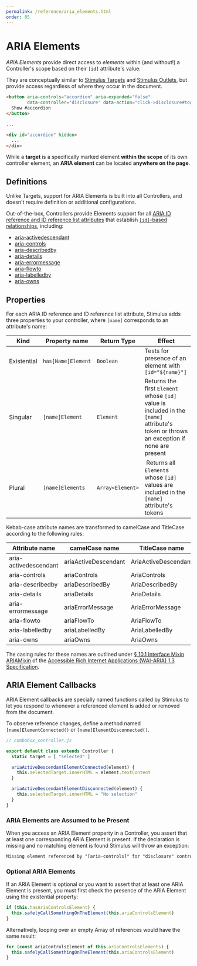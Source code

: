 ```yaml
---
permalink: /reference/aria_elements.html
order: 05
---
```


# ARIA Elements

_ARIA Elements_ provide direct access to _elements_ within (and without!) a Controller's scope based on their `[id]` attribute's value.

They are conceptually similar to [Stimulus Targets](https://stimulus.hotwired.dev/reference/targets) and [Stimulus Outlets](https://stimulus.hotwired.dev/reference/outlets), but provide access regardless of where they occur in the document.

<meta data-controller="callout" data-callout-text-value='aria-controls="accordion"'>
<meta data-controller="callout" data-callout-text-value='id="accordion"'>


```html
<button aria-controls="accordion" aria-expanded="false"
        data-controller="disclosure" data-action="click->disclosure#toggle">
  Show #accordion
</button>

...

<div id="accordion" hidden>
  ...
</div>
```

While a **target** is a specifically marked element **within the scope** of its own controller element, an **ARIA element** can be located **anywhere on the page**.


## Definitions

Unlike Targets, support for ARIA Elements is built into all Controllers, and
doesn't require definition or additional configurations.

Out-of-the-box, Controllers provide Elements support for all [ARIA ID reference
and ID reference list attributes][aria-ref] that establish [`[id]`-based
relationships][id-relationship], including:

* [aria-activedescendant](https://www.w3.org/TR/wai-aria-1.2/#aria-activedescendant)
* [aria-controls](https://www.w3.org/TR/wai-aria-1.2/#aria-controls)
* [aria-describedby](https://www.w3.org/TR/wai-aria-1.2/#aria-describedby)
* [aria-details](https://www.w3.org/TR/wai-aria-1.2/#aria-details)
* [aria-errormessage](https://www.w3.org/TR/wai-aria-1.2/#aria-errormessage)
* [aria-flowto](https://www.w3.org/TR/wai-aria-1.2/#aria-flowto)
* [aria-labelledby](https://www.w3.org/TR/wai-aria-1.2/#aria-labelledby)
* [aria-owns](https://www.w3.org/TR/wai-aria-1.2/#aria-owns)

[aria-ref]: https://www.w3.org/TR/wai-aria-1.2/#propcharacteristic_value
[id-relationship]: https://www.w3.org/TR/wai-aria-1.2/#attrs_relationships

## Properties

For each ARIA ID reference and ID reference list attribute, Stimulus adds three properties to your controller, where `[name]` corresponds to an attribute's name:

| Kind          | Property name         | Return Type       | Effect
| ------------- | --------------------- | ----------------- | -----------
| Existential   | `has[Name]Element`    | `Boolean`         | Tests for presence of an element with `[id="${name}"]`
| Singular      | `[name]Element`       | `Element`         | Returns the first `Element` whose `[id]` value is included in the `[name]` attribute's token or throws an exception if none are present
| Plural        | `[name]Elements`      | `Array<Element>`  | Returns all `Element`s whose `[id]` values are included in the `[name]` attribute's tokens

Kebab-case attribute names are transformed to camelCase and TitleCase according
to the following rules:

| Attribute name        | camelCase name       | TitleCase name
| --------------------- | -------------------- | ----------
| aria-activedescendant | ariaActiveDescendant | AriaActiveDescendant
| aria-controls         | ariaControls         | AriaControls
| aria-describedby      | ariaDescribedBy      | AriaDescribedBy
| aria-details          | ariaDetails          | AriaDetails
| aria-errormessage     | ariaErrorMessage     | AriaErrorMessage
| aria-flowto           | ariaFlowTo           | AriaFlowTo
| aria-labelledby       | ariaLabelledBy       | AriaLabelledBy
| aria-owns             | ariaOwns             | AriaOwns

The casing rules for these names are outlined under [§ 10.1 Interface Mixin ARIAMixin](https://w3c.github.io/aria/#x10-1-interface-mixin-ariamixin) of the [Accessible Rich Internet Applications (WAI-ARIA) 1.3 Specification](https://w3c.github.io/aria/).

## ARIA Element Callbacks

ARIA Element callbacks are specially named functions called by Stimulus to let you respond to whenever a referenced element is added or removed from the document.

To observe reference changes, define a method named `[name]ElementConnected()` or `[name]ElementDisconnected()`.

<meta data-controller="callout" data-callout-text-value="ariaActiveDescendantElementConnected(element)">
<meta data-controller="callout" data-callout-text-value="ariaActiveDescendantElementDisconnected(element)">

```js
// combobox_controller.js

export default class extends Controller {
  static target = [ "selected" ]

  ariaActiveDescendantElementConnected(element) {
    this.selectedTarget.innerHTML = element.textContent
  }

  ariaActiveDescendantElementDisconnected(element) {
    this.selectedTarget.innerHTML = "No selection"
  }
}
```

### ARIA Elements are Assumed to be Present

When you access an ARIA Element property in a Controller, you assert that at least one corresponding ARIA Element is present. If the declaration is missing and no matching element is found Stimulus will throw an exception:

```html
Missing element referenced by "[aria-controls]" for "disclosure" controller
```

### Optional ARIA Elements

If an ARIA Element is optional or you want to assert that at least one ARIA Element is present, you must first check the presence of the ARIA Element using the existential property:

```js
if (this.hasAriaControlsElement) {
  this.safelyCallSomethingOnTheElement(this.ariaControlsElement)
}
```

Alternatively, looping over an empty Array of references would have the same
result:

```js
for (const ariaControlsElement of this.ariaControlsElements) {
  this.safelyCallSomethingOnTheElement(this.ariaControlsElement)
}
```
